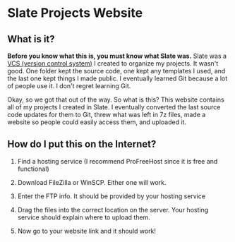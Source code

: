 # Slate Projects Website

## What is it?

**Before you know what this is, you must know what Slate was.** Slate was a [VCS (version control system)](https://en.wikipedia.org/wiki/Version_control "VCS (version control system)") I created to organize my projects. It wasn't good. One folder kept the source code, one kept any templates I used, and the last one kept things I made public. I eventually learned Git because a lot of people use it. I don't regret learning Git.

Okay, so we got that out of the way. So what is this? This website contains all of my projects I created in Slate. I eventually converted the last source code updates for them to Git, threw what was left in 7z files, made a website so people could easily access them, and uploaded it.

## How do I put this on the Internet?

1. Find a hosting service (I recommend ProFreeHost since it is free and functional)

2. Download FileZilla or WinSCP. Either one will work.

3. Enter the FTP info. It should be provided by your hosting service

4. Drag the files into the correct location on the server. Your hosting service should explain where to upload them.

5. Now go to your website link and it should work!